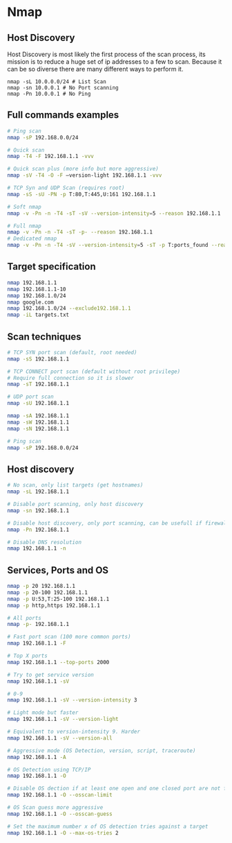 # Nmap 


## Host Discovery

Host Discovery is most likely the first process of the scan process, its mission is to reduce a huge set of ip addresses to a few to scan.
Because it can be so diverse there are many different ways to perform it.

```
nmap -sL 10.0.0.0/24 # List Scan
nmap -sn 10.0.0.1 # No Port scanning
nmap -Pn 10.0.0.1 # No Ping

```


## Full commands examples
```bash
# Ping scan
nmap -sP 192.168.0.0/24

# Quick scan
nmap -T4 -F 192.168.1.1 -vvv

# Quick scan plus (more info but more aggressive)
nmap -sV -T4 -O -F –version-light 192.168.1.1 -vvv

# TCP Syn and UDP Scan (requires root)
nmap -sS -sU -PN -p T:80,T:445,U:161 192.168.1.1

# Soft nmap
nmap -v -Pn -n -T4 -sT -sV --version-intensity=5 --reason 192.168.1.1

# Full nmap
nmap -v -Pn -n -T4 -sT -p- --reason 192.168.1.1
# Dedicated nmap
nmap -v -Pn -n -T4 -sV --version-intensity=5 -sT -p T:ports_found --reason <IP>
```

## Target specification

```bash
nmap 192.168.1.1
nmap 192.168.1.1-10
nmap 192.168.1.0/24
nmap google.com
nmap 192.168.1.0/24 --exclude192.168.1.1
nmap -iL targets.txt
```

## Scan techniques

```bash
# TCP SYN port scan (default, root needed)
nmap -sS 192.168.1.1

# TCP CONNECT port scan (default without root privilege)
# Require full connection so it is slower
nmap -sT 192.168.1.1

# UDP port scan 
nmap -sU 192.168.1.1

nmap -sA 192.168.1.1
nmap -sW 192.168.1.1
nmap -sN 192.168.1.1

# Ping scan
nmap -sP 192.168.0.0/24
```

## Host discovery
```bash
# No scan, only list targets (get hostnames)
nmap -sL 192.168.1.1

# Disable port scanning, only host discovery
nmap -sn 192.168.1.1

# Disable host discovery, only port scanning, can be usefull if firewall deny PING
nmap -Pn 192.168.1.1

# Disable DNS resolution
nmap 192.168.1.1 -n
```
## Services, Ports and OS

```bash
nmap -p 20 192.168.1.1
nmap -p 20-100 192.168.1.1
nmap -p U:53,T:25-100 192.168.1.1
nmap -p http,https 192.168.1.1

# All ports
nmap -p- 192.168.1.1

# Fast port scan (100 more common ports)
nmap 192.168.1.1 -F

# Top X ports
nmap 192.168.1.1 --top-ports 2000

# Try to get service version
nmap 192.168.1.1 -sV

# 0-9
nmap 192.168.1.1 -sV --version-intensity 3

# Light mode but faster
nmap 192.168.1.1 -sV --version-light

# Equivalent to version-intensity 9. Harder
nmap 192.168.1.1 -sV --version-all

# Aggressive mode (OS Detection, version, script, traceroute)
nmap 192.168.1.1 -A

# OS Detection using TCP/IP
nmap 192.168.1.1 -O

# Disable OS dection if at least one open and one closed port are not found
nmap 192.168.1.1 -O --osscan-limit

# OS Scan guess more aggressive
nmap 192.168.1.1 -O --osscan-guess

# Set the maximum number x of OS detection tries against a target
nmap 192.168.1.1 -O --max-os-tries 2
```
